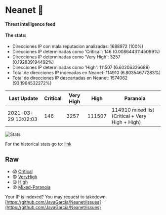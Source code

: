 # Neanet :hocho:
#### Threat intelligence feed
#### The stats:

- Direcciones IP con mala reputacion analizadas: 1688972 (100%)
- Direcciones IP determinadas como 'Critical':  146 (0.00864431145099%)
- Direcciones IP determinadas como 'Very High':  3257 (0.192839194492%)
- Direcciones IP determinadas como 'High':  111507 (6.60206326689)
- Total de direcciones IP indexadas en Neanet:  114910 (6.80354677283%)
- Total de direcciones IP descartadas en Neanet:  1574062 (93.1964532272%)

| Last Update | Critical | Very High | High | Paranoia |
| --- | --- | --- | --- | --- |
| 2021-03-29 13:02:03 | 146 | 3257 | 111507 | 114910 mixed list (Critical + Very High + High)|

![Stats](https://docs.google.com/spreadsheets/d/e/2PACX-1vSnaNMIXVabIpDJjufMlzH7poXnshF3mgd8Is1g9ytUEzVsP5my4Trn8f-xkoLLQ38xpL3HtmUexLo6/pubchart?oid=501124687&format=image)

For the historical stats go to: [link](/stats.csv)
## Raw
- :scream: [Critical](https://raw.githubusercontent.com/JavaGarcia/Neanet/master/blacklists/neanet_critical.txt)
- :fearful: [VeryHigh](https://raw.githubusercontent.com/JavaGarcia/Neanet/master/blacklists/neanet_veryHigh.txtt)
- :frowning: [High](https://raw.githubusercontent.com/JavaGarcia/Neanet/master/blacklists/neanet_high.txt)
- :dizzy_face: [Mixed-Paranoia](https://raw.githubusercontent.com/JavaGarcia/Neanet/master/blacklists/neanet_all.txt)


Your IP is indexed? You may request to takedown. [https://github.com/JavaGarcia/Neanet/issues](https://github.com/JavaGarcia/Neanet/issues)
























































































































































































































































































































































































































































































































































































































































































































































































































































































































































































































































































































































































































































































































































































































































































































































































































































































































































































































































































































































































































































































































































































































































































































































































































































































































































































































































































































































































































































































































































































































































































































































































































































































































































































































































































































































































































































































































































































































































































































































































































































































































































































































































































































































































































































































































































































































































































































































































































































































































































































































































































































































































































































































































































































































